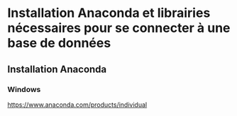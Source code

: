 # Installation Anaconda et librairies nécessaires pour se connecter à une base de données

## Installation Anaconda
### Windows
https://www.anaconda.com/products/individual
